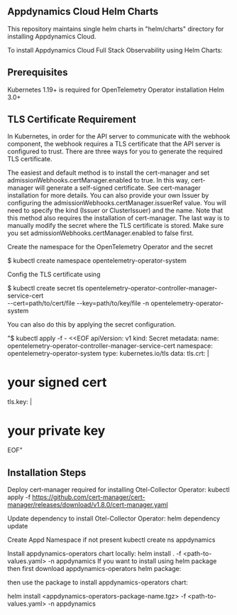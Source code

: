 ## Appdynamics Cloud Helm Charts
This repository maintains single helm charts in "helm/charts" directory for installing Appdynamics Cloud.

To install Appdynamics Cloud Full Stack Observability using Helm Charts:
## Prerequisites
Kubernetes 1.19+ is required for OpenTelemetry Operator installation
Helm 3.0+

## TLS Certificate Requirement
In Kubernetes, in order for the API server to communicate with the webhook component, the webhook requires a TLS certificate that the API server is configured to trust. There are three ways for you to generate the required TLS certificate.

The easiest and default method is to install the cert-manager and set admissionWebhooks.certManager.enabled to true. In this way, cert-manager will generate a self-signed certificate. See cert-manager installation for more details.
You can also provide your own Issuer by configuring the admissionWebhooks.certManager.issuerRef value. You will need to specify the kind (Issuer or ClusterIssuer) and the name. Note that this method also requires the installation of cert-manager.
The last way is to manually modify the secret where the TLS certificate is stored. Make sure you set admissionWebhooks.certManager.enabled to false first.

Create the namespace for the OpenTelemetry Operator and the secret

$ kubectl create namespace opentelemetry-operator-system 

Config the TLS certificate using

$ kubectl create secret tls opentelemetry-operator-controller-manager-service-cert \
--cert=path/to/cert/file --key=path/to/key/file -n opentelemetry-operator-system 

You can also do this by applying the secret configuration.

"$ kubectl apply -f - <<EOF
  apiVersion: v1
  kind: Secret
  metadata:
  name: opentelemetry-operator-controller-manager-service-cert
  namespace: opentelemetry-operator-system
  type: kubernetes.io/tls
  data:
  tls.crt: |
# your signed cert
tls.key: |
# your private key
EOF"


## Installation Steps

Deploy cert-manager required for installing Otel-Collector Operator:
kubectl apply -f https://github.com/cert-manager/cert-manager/releases/download/v1.8.0/cert-manager.yaml

Update dependency to install Otel-Collector Operator:
helm dependency update 

Create Appd Namespace if not present
 kubectl create ns appdynamics

Install appdynamics-operators chart locally:
helm install <chart-name> . -f <path-to-values.yaml> -n appdynamics
If you want to install using helm package then first download appdynamics-operators helm package:

then use the package to install appdynamics-operators chart:

helm install <chart-name> <appdynamics-operators-package-name.tgz> -f <path-to-values.yaml> -n appdynamics